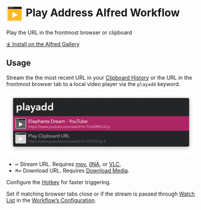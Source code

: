 # <img src='Workflow/icon.png' width='45' align='center' alt='icon'> Play Address Alfred Workflow

Play the URL in the frontmost browser or clipboard

[⤓ Install on the Alfred Gallery](https://alfred.app/workflows/vitor/play-address)

## Usage

Stream the the most recent URL in your [Clipboard History](https://www.alfredapp.com/help/features/clipboard/) or the URL in the frontmost browser tab to a local video player via the `playadd` keyword.

![Showing available URLs](Workflow/images/about/playadd.png)

* <kbd>↩&#xFE0E;</kbd> Stream URL. Requires [mpv](http://mpv.io/), [IINA](https://iina.io/), or [VLC](http://www.videolan.org/vlc/index.html),
* <kbd>⌘</kbd><kbd>↩&#xFE0E;</kbd> Download URL. Requires [Download Media](https://alfred.app/workflows/vitor/download-media/).

Configure the [Hotkey](https://www.alfredapp.com/help/workflows/triggers/hotkey/) for faster triggering.

Set if matching browser tabs close or if the stream is passed through [Watch List](https://alfred.app/workflows/vitor/watch-list/) in the [Workflow’s Configuration](https://www.alfredapp.com/help/workflows/user-configuration/).
